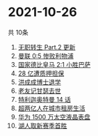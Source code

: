 # 2021-10-26
  共 10条

  <!-- BEGIN -->
  <!-- 最后更新时间:Tue Oct 26 2021 20:11:16 GMT+0000 (Coordinated Universal Time) -->
  1. [无职转生 Part.2 更新](https://www.zhihu.com/search?q=无职转生)
1. [曼联 0:5 惨败利物浦](https://www.zhihu.com/search?q=曼联)
1. [国家德比皇马 2:1 小胜巴萨](https://www.zhihu.com/search?q=皇马)
1. [28 亿遭质押担保](https://www.zhihu.com/search?q=28亿)
1. [洪成成博士退学](https://www.zhihu.com/search?q=洪成成)
1. [老友记甘瑟去世](https://www.zhihu.com/search?q=甘瑟)
1. [特利迦奥特曼 14 话](https://www.zhihu.com/search?q=特利迦奥特曼)
1. [超两亿人在城市租房生活](https://www.zhihu.com/search?q=城市租房)
1. [华为 1500 万太空液晶表盘](https://www.zhihu.com/search?q=太空液晶表盘)
1. [湖人取新赛季首胜](https://www.zhihu.com/search?q=湖人)
  <!-- END -->
  